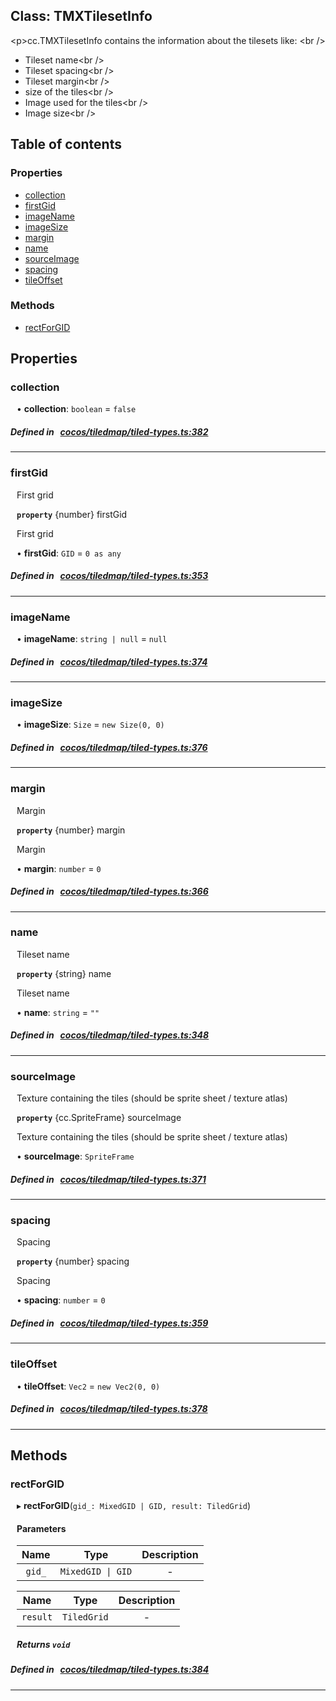 
## Class: TMXTilesetInfo


&lt;p&gt;cc.TMXTilesetInfo contains the information about the tilesets like: &lt;br /&gt;
- Tileset name&lt;br /&gt;
- Tileset spacing&lt;br /&gt;
- Tileset margin&lt;br /&gt;
- size of the tiles&lt;br /&gt;
- Image used for the tiles&lt;br /&gt;
- Image size&lt;br /&gt;


<div class="table-of-content">
<h2>Table of contents</h2>


### Properties

- [ collection](#collection)
- [ firstGid](#firstGid)
- [ imageName](#imageName)
- [ imageSize](#imageSize)
- [ margin](#margin)
- [ name](#name)
- [ sourceImage](#sourceImage)
- [ spacing](#spacing)
- [ tileOffset](#tileOffset)

### Methods

- [ rectForGID](#rectForGID)
</div>

## Properties


### collection
<div style="margin-left: 10px;">




•  **collection**:
`boolean`  = `false`
</div>

##### Defined in &nbsp;   [cocos/tiledmap/tiled-types.ts:382](https://github.com/cocos-creator/engine/blob/c7bf6b8a9/cocos/tiledmap/tiled-types.ts#L382)&nbsp;


___


### firstGid
<div style="margin-left: 10px;">
First grid




**`property`** {number} firstGid




First grid

•  **firstGid**:
`GID`  = `0 as any`
</div>

##### Defined in &nbsp;   [cocos/tiledmap/tiled-types.ts:353](https://github.com/cocos-creator/engine/blob/c7bf6b8a9/cocos/tiledmap/tiled-types.ts#L353)&nbsp;


___


### imageName
<div style="margin-left: 10px;">




•  **imageName**:
`string | null`  = `null`
</div>

##### Defined in &nbsp;   [cocos/tiledmap/tiled-types.ts:374](https://github.com/cocos-creator/engine/blob/c7bf6b8a9/cocos/tiledmap/tiled-types.ts#L374)&nbsp;


___


### imageSize
<div style="margin-left: 10px;">




•  **imageSize**:
`Size`  = `new Size(0, 0)`
</div>

##### Defined in &nbsp;   [cocos/tiledmap/tiled-types.ts:376](https://github.com/cocos-creator/engine/blob/c7bf6b8a9/cocos/tiledmap/tiled-types.ts#L376)&nbsp;


___


### margin
<div style="margin-left: 10px;">
Margin




**`property`** {number} margin




Margin

•  **margin**:
`number`  = `0`
</div>

##### Defined in &nbsp;   [cocos/tiledmap/tiled-types.ts:366](https://github.com/cocos-creator/engine/blob/c7bf6b8a9/cocos/tiledmap/tiled-types.ts#L366)&nbsp;


___


### name
<div style="margin-left: 10px;">
Tileset name




**`property`** {string} name




Tileset name

•  **name**:
`string`  = `""`
</div>

##### Defined in &nbsp;   [cocos/tiledmap/tiled-types.ts:348](https://github.com/cocos-creator/engine/blob/c7bf6b8a9/cocos/tiledmap/tiled-types.ts#L348)&nbsp;


___


### sourceImage
<div style="margin-left: 10px;">
Texture containing the tiles (should be sprite sheet / texture atlas)




**`property`** {cc.SpriteFrame} sourceImage




Texture containing the tiles (should be sprite sheet / texture atlas)

•  **sourceImage**:
`SpriteFrame` 
</div>

##### Defined in &nbsp;   [cocos/tiledmap/tiled-types.ts:371](https://github.com/cocos-creator/engine/blob/c7bf6b8a9/cocos/tiledmap/tiled-types.ts#L371)&nbsp;


___


### spacing
<div style="margin-left: 10px;">
Spacing




**`property`** {number} spacing




Spacing

•  **spacing**:
`number`  = `0`
</div>

##### Defined in &nbsp;   [cocos/tiledmap/tiled-types.ts:359](https://github.com/cocos-creator/engine/blob/c7bf6b8a9/cocos/tiledmap/tiled-types.ts#L359)&nbsp;


___


### tileOffset
<div style="margin-left: 10px;">




•  **tileOffset**:
`Vec2`  = `new Vec2(0, 0)`
</div>

##### Defined in &nbsp;   [cocos/tiledmap/tiled-types.ts:378](https://github.com/cocos-creator/engine/blob/c7bf6b8a9/cocos/tiledmap/tiled-types.ts#L378)&nbsp;


___

<!---->
## Methods

### rectForGID
<div style="margin-left: 10px;">

▸   **rectForGID**(`gid_: MixedGID | GID, result: TiledGrid`)




<!---->

#### Parameters

| Name | Type | Description |
| :------: | :------: | :------: |
| `gid_` | `MixedGID \| GID` | - |

| Name | Type | Description |
| :------: | :------: | :------: |
| `result` | `TiledGrid` | - |



##### Returns `void`




</div>

##### Defined in &nbsp;   [cocos/tiledmap/tiled-types.ts:384](https://github.com/cocos-creator/engine/blob/c7bf6b8a9/cocos/tiledmap/tiled-types.ts#L384)&nbsp;
___
<!---->



